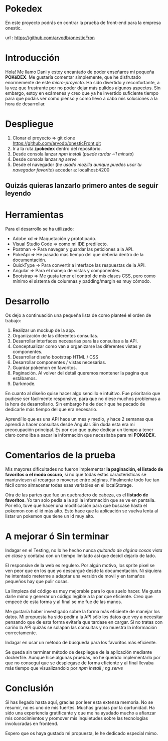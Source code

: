 # Pokedex
En este proyecto podrás en contrar la prueba de front-end para la empresa onestic.

url : https://github.com/arvodb/onesticFron

# Introducción

Hola! Me llamo Dani y estoy encantado de poder enseñaros mi pequeña **POKéDEX**.
Me gustaría comentar simplemente, que he disfrutado enormemente de este *micro-proyecto*. Ha sido divertido y reconfortante, a la vez que frustrante por no poder dejar más pulidos algunos aspectos. Sin embargo, estoy en exámenes y creo que ya he invertido suficiente tiempo para que podáis ver como pienso y como llevo a cabo mis soluciones a la hora de desarrollar.

# Despliegue

1. Clonar el proyecto => git clone https://github.com/arvodb/onesticFront.git
1. Ir a la ruta **/pokedex** dentro del repositorio.
2. Desde consola lanzar *npm install* (*puede tardar ~1 minuto*)
3. Desde consola lanzar *ng serve*
4. Desde el navegador (*he usado mozilla aunque puedes usar tu navegador favorito*) acceder a: localhost:4200

## Quizás quieras lanzarlo primero antes de seguir leyendo

# Herramientas

Para el desarrollo se ha utilizado:
- Adobe xd => Maquetación y prototipado.
- Visual Studio Code => como mi IDE predilecto.
- Postman => Para navegar y guardar las peticiones a la API.
- PokeApi => He pasado más tiempo del que debería dentro de la documentación.
- QuickType => Para convertir a interface las respuestas de la API.
- Angular => Para el manejo de vistas y componentes.
- Bootstrap => Me gusta tener el control de mis clases CSS, pero como mínimo el sistema de columnas y padding/margin es muy cómodo.



# Desarrollo

Os dejo a continuación una pequeña lista de como planteé el orden de trabajo:

1. Realizar un mockup de la app.
2. Organización de las diferentes consultas.
3. Desarrollar interfaces necesarias para las consultas a la API.
4. Conceptualizar como van a organizarse las diferentes vistas y componentes.
5. Desarrollar diseño bootstrap HTML / CSS
6. Desarrollar componentes / vistas necesarias.
7. Guardar pokemon en favoritos.
8. Paginación. Al volver del detail queremos montener la pagina que estábamos.
9. Darkmode.

En cuanto al diseño quise hacer algo sencillo e intuitivo. Fue prioritario que pudiese ser fácilmente responsive, para que no diese muchos problemas a la hora de desarrollarlo. Sin embargo he de decir que he pecado de dedicarle más tiempo del que era necesario.

Aprendí lo que es una API hace un mes y medio, y hace 2 semanas que aprendí a hacer consultas desde Angular. Sin duda esta era mi preocupación principal. Es por eso que quise dedicar un tiempo a tener claro como iba a sacar la información que necesitaba para mi **POKéDEX**.

# Comentarios de la prueba

Mis mayores dificultades no fueron implementar **la paginación, el listado de favoritos o el modo oscuro**, si no que todas estas características se mantuviesen al recargar o moverse entre páginas. Finalmente todo fue tan fácil como almacenar todas esas variables en el localStorage.

Otra de las partes que fue un quebradero de cabeza, es el **listado de favoritos**. Yo tan solo pedía a la api la información que se ve en pantalla. Por ello, tuve que hacer una modificación para que buscase hasta el pokemon con el id más alto. Esto hace que la aplicación se vuelva lenta al listar un pokemon que tiene un id muy alto.

# A mejorar ó Sin terminar

Indagar en el Testing, no lo he hecho nunca *quitando de algúna cosas vista en clase* y contaba con un tiempo limitado así que decidí dejarlo de lado.

El responsive de la web es regulero. Por algún motivo, los sprite pixel se ven peor que en los que yo descargué desde la documentación. Ni siquiera he intentado meterme a adaptar una versión de movil y en tamaños pequeños hay que pulir cosas.

La limpieza del código es muy mejorable para lo que suelo hacer. Me gusta darle mimo y generar un código legible a la par que eficiente. Creo que empecé de esta forma y al final se me fue de las manos.

Me gustaría haber investigado sobre la forma más eficiente de manejar los datos. Mi propuesta ha sido pedir a la API sólo los datos que voy a necesitar pensando que de esta forma evitaría que tardase en cargar. Si no tratas con cariño la API quizás se solapan las consultas y no muestra la información correctamente.

Indagar en usar un método de búsqueda para los favoritos más eficiente.

Se queda sin terminar método de despliegue de la aplicación mediante dockerfile. Aunque hice algunas pruebas, no he querido implementarlo por que no conseguí que se desplegase de forma eficiente y al final llevaba más tiempo que visualizandolo por *npm install ; ng serve*

# Conclusión

Si has llegado hasta aquí, gracias por leer esta extensa memoria. No se resumir, no es uno de mis fuertes. Muchas gracias por la oprtunidad. Ha sido una experiencia gratificante y que me ha ayudado mucho a afianzar mis conocimientos y promover mis inquietudes sobre las tecnologías involucradas en frontend.

Espero que os haya gustado mi propuesta, le he dedicado especial mimo.
